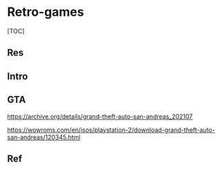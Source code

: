 # Retro-games

[TOC]



## Res


## Intro
## GTA
https://archive.org/details/grand-theft-auto-san-andreas_202107

https://wowroms.com/en/isos/playstation-2/download-grand-theft-auto-san-andreas/120345.html




## Ref


